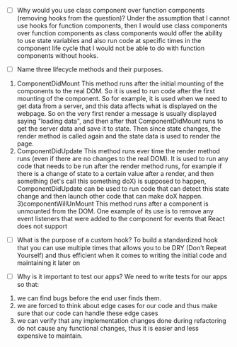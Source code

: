 - [ ] Why would you use class component over function components (removing hooks from the question)?
Under the assumption that I cannot use hooks for function components, then I would use class components over function components as class components would offer the ability to use state variables and also run code at specific times in the component life cycle that I would not be able to do with function components without hooks. 


- [ ] Name three lifecycle methods and their purposes.
1) ComponentDidMount
This method runs after the initial mounting of the components to the real DOM. So it is used to run code after the first mounting of the component. So for example, it is used when we need to get data from a server, and this data affects what is displayed on the webpage. So on the very first render a message is usually displayed saying "loading data", and then after that ComponentDidMount runs to get the server data and save it to state. Then since state changes, the render method is called again and the state data is used to render the page.
2) ComponentDidUpdate
This method runs ever time the render method runs (even if there are no changes to the real DOM). It is used to run any code that needs to be run after the render method runs, for example if there is a change of state to a certain value after a render, and then something (let's call this something doX) is supposed to happen,  ComponentDidUpdate can be used to run code that can detect this state change and then launch other code that can make doX happen.
3)componentWillUnMount
This method runs after a component is unmounted from the DOM. One example of its use is to remove any event listeners that were added to the component for events that React does not support


- [ ] What is the purpose of a custom hook?
To build a standardized hook that you can use multiple times that allows you to be DRY (Don't Repeat Yourself) and thus efficient when it comes to writing the initial code and maintaining it later on


- [ ] Why is it important to test our apps?
We need to write tests for our apps so that:
1) we can find bugs before the end user finds them.
2) we are forced to think about edge cases for our code and thus make sure that our code can handle these edge cases
3) we can verify that any implementation changes done during refactoring do not cause any functional changes, thus it is easier and less expensive to maintain.
